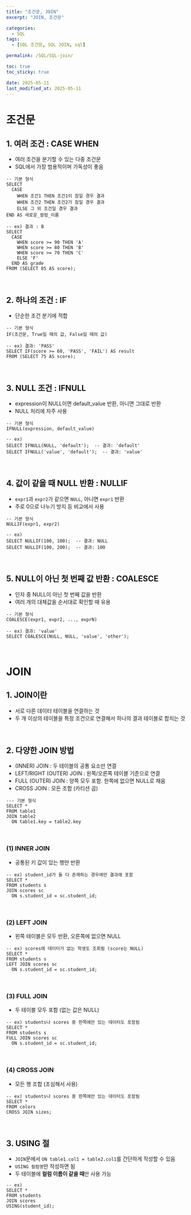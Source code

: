 ```yaml
---
title: "조건문, JOIN"
excerpt: "JOIN, 조건문"

categories:
  - SQL
tags:
  - [SQL 조건문, SQL JOIN, sql]

permalink: /SQL/SQL-join/

toc: true
toc_sticky: true

date: 2025-05-11
last_modified_at: 2025-05-11
---
```


# 조건문
## 1. 여러 조건 : CASE WHEN
- 여러 조건을 분기할 수 있는 다중 조건문
- SQL에서 가장 범용적이며 가독성이 좋음

```
-- 기본 형식
SELECT
  CASE 
    WHEN 조건1 THEN 조건1이 참일 경우 결과
    WHEN 조건2 THEN 조건2가 참일 경우 결과
    ELSE 그 외 조건일 경우 결과
END AS 새로운_컬럼_이름

-- ex) 결과 : B
SELECT
  CASE
    WHEN score >= 90 THEN 'A'
    WHEN score >= 80 THEN 'B'
    WHEN score >= 70 THEN 'C'
    ELSE 'F'
  END AS grade
FROM (SELECT 85 AS score);
```
<br>

## 2. 하나의 조건 : IF
- 단순한 조건 분기에 적합

```
-- 기본 형식
IF(조건문, True일 때의 값, False일 때의 값)

-- ex) 결과: 'PASS'
SELECT IF(score >= 60, 'PASS', 'FAIL') AS result
FROM (SELECT 75 AS score);
```
<br>

## 3. NULL 조건 : IFNULL
- expression이 NULL이면 default_value 반환, 아니면 그대로 반환
- NULL 처리에 자주 사용

```
-- 기본 형식
IFNULL(expression, default_value)

-- ex) 
SELECT IFNULL(NULL, 'default');  -- 결과: 'default'
SELECT IFNULL('value', 'default');  -- 결과: 'value'
```
<br>

## 4. 값이 같을 때 NULL 반환 : NULLIF
- `expr1`과 `expr2`가 같으면 `NULL`, 아니면 `expr1` 반환
- 주로 0으로 나누기 방지 등 비교에서 사용

```
-- 기본 형식
NULLIF(expr1, expr2)

-- ex) 
SELECT NULLIF(100, 100);  -- 결과: NULL
SELECT NULLIF(100, 200);  -- 결과: 100
```
<br>

## 5. NULL이 아닌 첫 번째 값 반환 : COALESCE
- 인자 중 NULL이 아닌 첫 번째 값을 반환
- 여러 개의 대체값을 순서대로 확인할 때 유용

```
-- 기본 형식
COALESCE(expr1, expr2, ..., exprN)

-- ex) 결과: 'value'
SELECT COALESCE(NULL, NULL, 'value', 'other');
```
<br>

# JOIN
## 1. JOIN이란
- 서로 다른 데이터 테이블을 연결하는 것
- 두 개 이상의 테이블을 특정 조건으로 연결해서 하나의 결과 테이블로 합치는 것
<br>

## 2. 다양한 JOIN 방법
- (INNER) JOIN : 두 테이블의 공통 요소만 연결
- LEFT/RIGHT (OUTER) JOIN : 왼쪽/오른쪽 테이블 기준으로 연결
- FULL (OUTER) JOIN : 양쪽 모두 포함. 한쪽에 없으면 NULL로 채움
- CROSS JOIN : 모든 조합 (카티션 곱)

```
--- 기본 형식
SELECT *
FROM table1
JOIN table2
  ON table1.key = table2.key
```
<br>

### (1) INNER JOIN
- 공통된 키 값이 있는 행만 반환

```
-- ex) student_id가 둘 다 존재하는 경우에만 결과에 포함
SELECT *
FROM students s
JOIN scores sc
  ON s.student_id = sc.student_id;
```
<br>

### (2) LEFT JOIN
- 왼쪽 테이블은 모두 반환, 오른쪽에 없으면 NULL

```
-- ex) scores에 데이터가 없는 학생도 조회됨 (score는 NULL)
SELECT *
FROM students s
LEFT JOIN scores sc
  ON s.student_id = sc.student_id;
```
<br>

### (3) FULL JOIN
- 두 테이블 모두 포함 (없는 값은 NULL)

```
-- ex) students나 scores 중 한쪽에만 있는 데이터도 포함됨
SELECT *
FROM students s
FULL JOIN scores sc
  ON s.student_id = sc.student_id;
```
<br>

### (4) CROSS JOIN
- 모든 행 조합 (조심해서 사용)

```
-- ex) students나 scores 중 한쪽에만 있는 데이터도 포함됨
SELECT *
FROM colors
CROSS JOIN sizes;
```
<br>

## 3. USING 절
- `JOIN`문에서 `ON table1.col1 = table2.col1`를 간단하게 작성할 수 있음
- `USING 컬럼명`만 작성하면 됨
- 두 테이블에 **컬럼 이름이 같을 때**만 사용 가능

```
-- ex)
SELECT *
FROM students
JOIN scores
USING(student_id);
```
<br>